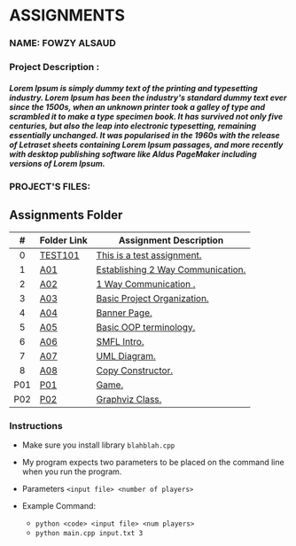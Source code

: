 # ASSIGNMENTS
### NAME: FOWZY ALSAUD
### Project Description :
##### Lorem Ipsum is simply dummy text of the printing and typesetting industry. Lorem Ipsum has been the industry's standard dummy text ever since the 1500s, when an unknown printer took a galley of type and scrambled it to make a type specimen book. It has survived not only five centuries, but also the leap into electronic typesetting, remaining essentially unchanged. It was popularised in the 1960s with the release of Letraset sheets containing Lorem Ipsum passages, and more recently with desktop publishing software like Aldus PageMaker including versions of Lorem Ipsum. 
### PROJECT'S FILES:
##  Assignments Folder
|   #   | Folder Link | Assignment Description |
| :---: | ----------- | ---------------------- |
|   0   | <a href="TEST101">TEST101</a>     | <a href="TEST101">This is a test assignment.</a>      |
|   1   | <a href="https://docs.google.com/spreadsheets/d/1ze4P6yJUVEn5Y1wZLXW2LwMjW1EbyMlC1t6ldwFu_0A/edit?usp=sharing">A01</a>     | <a href="https://docs.google.com/spreadsheets/d/1ze4P6yJUVEn5Y1wZLXW2LwMjW1EbyMlC1t6ldwFu_0A/edit?usp=sharing">Establishing 2 Way Communication.</a>      |
|   2   | <a href="../../../">A02</a>     | <a href="../../../">1 Way Communication .</a>      |
|   3   | <a href="A03">A03</a>     | <a href="A03">Basic Project Organization.</a>    |
|   4   | <a href="A04">A04</a>    | <a href="A04">Banner Page.</a>      | 
|   5   | <a href="A05">A05</a>    | <a href="A05">Basic OOP terminology.</a>      | 
|   6   | <a href="A06">A06</a>    | <a href="A06">SMFL Intro.</a>      | 
|   7   | <a href="A07">A07</a>    | <a href="A07">UML Diagram.</a>      | 
|   8   | <a href="A08">A08</a>    | <a href="A08">Copy Constructor.</a>      | 
|   P01   | <a href="P01">P01</a>    | <a href="P01">Game.</a>      | 
|   P02   | <a href="P02">P02</a>    | <a href="P02">Graphviz Class.</a>      | 


### Instructions

- Make sure you install library `blahblah.cpp`
- My program expects two parameters to be placed on the command line when you run the program.
- Parameters `<input file> <number of players>`

- Example Command:
    - `python <code> <input file> <num players>`
    - `python main.cpp input.txt 3`